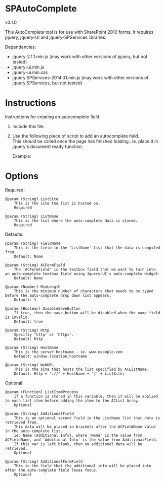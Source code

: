 # SPAutoComplete

v0.1.0

This AutoComplete tool is for use with SharePoint 2010 forms.  It requires jquery, jquery-UI and jquery-SPServices libraries.

Dependencies: 
* jquery-2.1.1.min.js (may work with other versions of jquery, but not tested)
* jquery-ui.min.js
* jquery-ui.min.css
* jquery.SPServices-2014.01.min.js (may work with other versions of jquery.SPServices, but not tested)

# Instructions

Instructions for creating an autocomplete field
	
1. Include this file.
2. Use the following piece of script to add an autocomplete field.  
	This should be called once the page has finished loading.. ie. place it in jquery's document ready function.
	
	Example:
	 
	<script>
		$(document).ready(function () {
			new AutoComplete({
				ListSite: "Source List Site Name", 												// Required
				ListName: "Source List Name",													// Required
				FieldName: "Source Field Name",													// Required (Default: "Name")
				ACFormField: "The name of the form field to turn into an autocomplete field",	// Required (Default: "Name")
				AdditionalField: "Additional Source Field Name",								// Optional
				AdditionalFormField: "The form field to hold the additional info",				// Optional
			});
		});
	</script>

# Options

Required:

	@param (String) ListSite
		This is the site the list is hosted on.
		Required

	@param (String) ListName
		This is the list where the auto-complete data is stored.
		Required


Defaults:
		
	@param (String) FieldName
		This is the field in the 'ListName' list that the data is compiled from.
		Default: Name
		
	@param (String) ACFormField
		The 'ACFormField' is the textbox field that we want to turn into an auto-complete textbox field using Jquery-UI's auto-complete widget.
		Default: Name
			
	@param (Number) MinLength
		This is the minimum number of characters that needs to be typed before the auto-complete drop down list appears.
		Default: 1
	
	@param (Boolean) DisableSaveButton
		If true, then the save button will be disabled when the name field is invalid.
		Default: true
		
	@param (String) Http
		Specifiy 'http' or 'https'.  
		Default: http
	
	@param (String) HostName
		This is the server hostname.. ie. www.example.com
		Default: window.location.hostname
	
	@param (String) WebURL
		This is the site that hosts the list specified by ACListName.
		Default: Http + "://" + HostName + '/' + ListSite;


Optional:

	@param (Function) ListItemProcess
		If a function is stored in this variable, then it will be applied to each list item before adding the item to the ACList Array.
		Optional
	
	@param (String) AdditionalField
		This is an optional second field in the ListName list that data is retrieved from. 
		This data will be placed in brackets after the ACFieldName value in the auto-complete list.
		ie. Name (Additional Info), where 'Name' is the value from ACFieldName, and 'Additional Info' is the value from AdditionalField.
		If this var is left blank, then no additional data will be retrieved.
		Optional
	
	@param (String) AdditionalFormField
		This is the field that the additional info will be placed into after the auto-complete field loses focus.
		Optional

